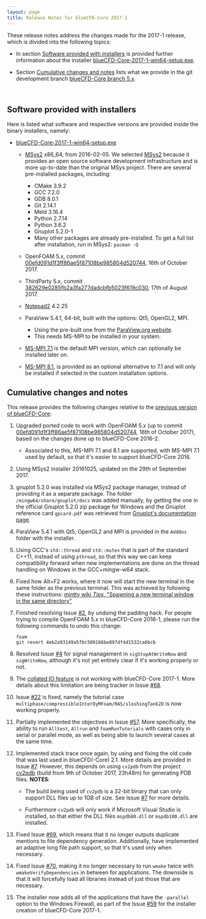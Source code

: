 ```yaml
---
layout: page
title: Release Notes for blueCFD-Core 2017-1
---
```


These release notes address the changes made for the 2017-1 release, which is
divided into the following topics:

  * In section [Software provided with installers](software-provided-with-installers)
  is provided further information about the installer
  [blueCFD-Core-2017-1-win64-setup.exe](https://github.com/blueCFD/Core/releases/tag/blueCFD-Core-2017-1).

  * Section [Cumulative changes and notes](#cumulative-changes-and-notes)
  lists what we provide in the git development branch
  [blueCFD-Core branch 5.x](https://github.com/blueCFD/OpenFOAM-dev/tree/blueCFD-Core-5.x).

<br>

## Software provided with installers

Here is listed what software and respective versions are provided inside the
binary installers, namely:

  * [blueCFD-Core-2017-1-win64-setup.exe](https://github.com/blueCFD/Core/releases/tag/blueCFD-Core-2017-1)

      * [MSys2](http://msys2.github.io/) x86_64, from 2016-02-05.
      We selected [MSys2](http://msys2.github.io/) because it provides an open
      source software development infrastructure and is more up-to-date than
      the original MSys project. There are several pre-installed packages,
      including:
          * CMake 3.9.2
          * GCC 7.2.0
          * GDB 8.0.1
          * Git 2.14.1
          * Meld 3.16.4
          * Python 2.7.14
          * Python 3.6.2
          * Gnuplot 5.2.0-1
          * Many other packages are already pre-installed. To get a full list
          after installation, run in MSys2: `pacman -Q`

      * OpenFOAM 5.x, commit
      [00efd091d1f3ff86ae5f87108be985804d520744](https://github.com/OpenFOAM/OpenFOAM-5.x/commits/00efd091d1f3ff86ae5f87108be985804d520744),
      16th of October 2017.

      * ThirdParty 5.x, commit
      [382629e0285fb2a3fa277dadcbfb5023f619c030](https://github.com/OpenFOAM/ThirdParty-5.x/commits/382629e0285fb2a3fa277dadcbfb5023f619c030),
      17th of August 2017.

      * [Notepad2](http://www.flos-freeware.ch/notepad2.html) 4.2.25

      * ParaView 5.4.1, 64-bit, built with the options: Qt5, OpenGL2, MPI.
          * Using the pre-built one from the [ParaView.org website](http://www.paraview.org/download/).
          * This needs MS-MPI to be installed in your system.

      * [MS-MPI 7.1](https://www.microsoft.com/en-us/download/details.aspx?id=52981)
      is the default MPI version, which can optionally be installed later on.

      * [MS-MPI 8.1](https://www.microsoft.com/en-us/download/details.aspx?id=55494),
      is provided as an optional alternative to 7.1 and will only be installed
      if selected in the custom installation options.


## Cumulative changes and notes

This release provides the following changes relative to the
[previous version of blueCFD-Core](bluecfd-core-2016-2):

1. Upgraded ported code to work with OpenFOAM 5.x (up to commit
   [00efd091d1f3ff86ae5f87108be985804d520744](https://github.com/OpenFOAM/OpenFOAM-5.x/commit/00efd091d1f3ff86ae5f87108be985804d520744),
   16th of October 2017), based on the changes done up to blueCFD-Core 2016-2.

    * Associated to this, MS-MPI 7.1 and 8.1 are supported, with MS-MPI 7.1
      used by default, so that it's easier to support blueCFD-Core 2016.

2. Using MSys2 installer 20161025, updated on the 29th of September 2017.

3. gnuplot 5.2.0 was installed via MSys2 package manager, instead of providing
   it as a separate package. The folder `/mingw64/share/gnuplot/docs` was added
   manually, by getting the one in the official Gnuplot 5.2.0 zip package for
   Windows and the Gnuplot reference card `gpcard.pdf` was retrieved from
   [Gnuplot's documentation page](http://www.gnuplot.info/documentation.html).

4. ParaView 5.4.1 with Qt5, OpenGL2 and MPI is provided in the `AddOns` folder
   with the installer.

5. Using GCC's `std::thread` and `std::mutex` that is part of the standard
   C++11, instead of using `pthread`, so that this way we can keep
   compatibility forward when new implementations are done on the thread
   handling on Windows in the GCC+mingw-w64 stack.

6. Fixed how Alt+F2 works, where it now will start the new terminal in the same
   folder as the previous terminal. This was achieved by following these
   instructions: [mintty wiki _Tips_, "Spawning a new terminal window in the same directory"](https://github.com/mintty/mintty/blob/master/wiki/Tips.md#spawning-a-new-terminal-window-in-the-same-directory)

7. Finished resolving Issue [#2](https://github.com/blueCFD/Core/issues/2), by
   undoing the padding hack. For people trying to compile OpenFOAM 5.x in
   blueCFD-Core 2016-1, please run the following commands to undo this change:

   ```
   foam
   git revert 4eb2a93149a5fbc509166be897df4d1532ca6bcb
   ```

8. Resolved Issue [#4](https://github.com/blueCFD/Core/issues/4) for signal
   management in `sigStopAtWriteNow` and `sigWriteNow`, although it's not yet
   entirely clear if it's working properly or not.

9. The [collated IO feature](https://openfoam.org/release/5-0/#parallel-io) is
   not working with blueCFD-Core 2017-1. More details about this limitation are
   being tracker in Issue [#68](https://github.com/blueCFD/Core/issues/68).

10. Issue [#22](https://github.com/blueCFD/Core/issues/22) is fixed, namely the
    tutorial case `multiphase/compressibleInterDyMFoam/RAS/sloshingTank2D` is
    now working properly.

11. Partially implemented the objectives in Issue [#57](https://github.com/blueCFD/Core/issues/57).
    More specifically, the ability to run `Alltest`, `Allrun` and
    `foamRunTutorials` with cases only in serial or parallel mode, as well as
    being able to launch several cases at the same time.

12. Implemented stack trace once again, by using and fixing the old code that
    was last used in blueCFD(-Core) 2.1. More details are provided in Issue
    [#7](https://github.com/blueCFD/Core/issues/7). However, this depends on
    using `cv2pdb` from the project [cv2pdb](https://github.com/rainers/cv2pdb/releases)
    (build from 9th of October 2017, 23h48m) for generating PDB files.
    **NOTES**:

    * The build being used of `cv2pdb` is a 32-bit binary that can
      only support DLL files up to 1GB of size. See Issue [#7](https://github.com/blueCFD/Core/issues/7)
      for more details.

    * Furthermore `cv2pdb` will only work if Microsoft Visual Studio is
      installed, so that either the DLL files `mspdb80.dll` or `mspdb100.dll`
      are installed.

13. Fixed Issue [#69](https://github.com/blueCFD/Core/issues/69), which means
    that it no longer outputs duplicate mentions to file dependency generation.
    Additionally, have implemented an adaptive long file path support, so that
    it's used only when necessary.

14. Fixed Issue [#70](https://github.com/blueCFD/Core/issues/70), making it no
    longer necessary to run `wmake` twice with `wmakeVerifyDependencies` in
    between for applications. The downside is that it will forcefully load all
    libraries instead of just those that are necessary.

15. The installer now adds all of the applications that have the `-parallel`
    option to the Windows Firewall, as part of the Issue [#59](https://github.com/blueCFD/Core/issues/59)
    for the installer creation of blueCFD-Core 2017-1.
